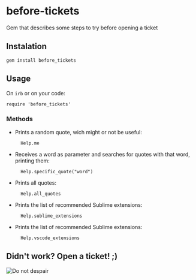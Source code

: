 # before-tickets

Gem that describes some steps to try before opening a ticket

## Instalation

    gem install before_tickets  

## Usage

On `irb` or on your code:

    require 'before_tickets'  
    
### Methods

- Prints a random quote, wich might or not be useful:

        Help.me

- Receives a word as parameter and searches for quotes with that word, printing them:

        Help.specific_quote("word")

- Prints all quotes:

        Help.all_quotes

- Prints the list of recommended Sublime extensions:

        Help.sublime_extensions

- Prints the list of recommended Sublime extensions:

        Help.vscode_extensions

## Didn't work? Open a ticket! ;)  

![Do not despair](https://www.cidademarketing.com.br/marketing/wp-content/uploads/2020/08/ticket.png "Logo do Ticket Refeição")